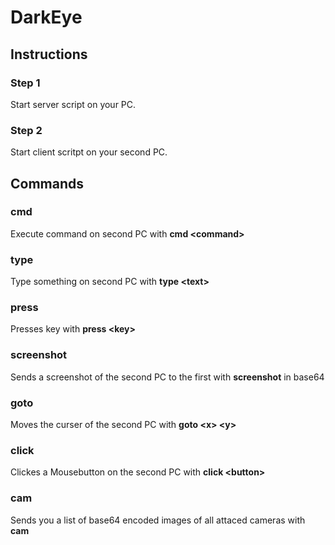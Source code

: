 # DarkEye

## Instructions


### Step 1
Start server script on your PC.
### Step 2
Start client scritpt on your second PC.


## Commands
### cmd
Execute command on second PC with **cmd \<command\>**
### type
Type something on second PC with **type \<text\>**
### press
Presses key with **press \<key\>**
### screenshot 
Sends a screenshot of the second PC to the first with **screenshot** in base64
### goto
Moves the curser of the second PC with **goto \<x\> \<y\>**
### click
Clickes a Mousebutton on the second PC with **click \<button\>**
### cam
Sends you a list of base64 encoded images of all attaced cameras with **cam**
